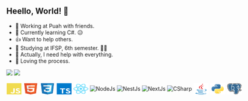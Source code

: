 ## Heello, World! 👋
- 💼 Working at Puah with friends.
- 🌱 Currently learning C#. 😥
- 👍 Want to help others.
- 📖 Studying at IFSP, 6th semester. 👨‍🎓
- 🤔 Actually, I need help with everything.
- 💙 Loving the process.

<div>
  <img height="180em" src="https://github-readme-stats.vercel.app/api?username=wagnerchr&show_icons=true&layout=compact&theme=dracula"") /> 
  <img height="180em" src="https://github-readme-stats.vercel.app/api/top-langs/?username=wagnerchr&layout=compact&theme=dracula" />
<div>
<br/>
<div style="width: 1000px;">
  <img align="center" alt="JavaScript" height="30" width="40" src="https://raw.githubusercontent.com/devicons/devicon/master/icons/javascript/javascript-plain.svg" />
  <img align="center" alt="HTML" height="30" width="40" src="https://raw.githubusercontent.com/devicons/devicon/master/icons/html5/html5-original.svg" />
  <img  align="center" alt="CSS" height="30" width="40" src="https://raw.githubusercontent.com/devicons/devicon/master/icons/css3/css3-original.svg" />
  <img align="center" alt="Java" height="30" width="40" src="https://raw.githubusercontent.com/devicons/devicon/master/icons/typescript/typescript-original.svg" />
  <img align="center" alt="Java" height="30" width="40" src="https://raw.githubusercontent.com/devicons/devicon/master/icons/react/react-original.svg" />
  <img align="center" alt="NodeJs" height="30" width="40" src="https://cdn.jsdelivr.net/gh/devicons/devicon/icons/nodejs/nodejs-plain.svg" />

  <img align="center" alt="NestJs" height="30" width="40" src="https://cdn.jsdelivr.net/gh/devicons/devicon@latest/icons/nestjs/nestjs-original.svg" />
  <img align="center" alt="NextJs" height="30" width="40" src="https://cdn.jsdelivr.net/gh/devicons/devicon@latest/icons/nextjs/nextjs-original.svg" />
        
  <img align="center" alt="CSharp" height="30" width="40" src="https://cdn.jsdelivr.net/gh/devicons/devicon@latest/icons/csharp/csharp-original.svg" />
  <img align="center" alt="Java" height="30" width="40" src="https://raw.githubusercontent.com/devicons/devicon/master/icons/java/java-original.svg" />
  <img align="center" alt="Java" height="30" width="40" src="https://raw.githubusercontent.com/devicons/devicon/master/icons/python/python-original.svg" />
  <img align="center" alt="MySql" height="30" width="40" src="https://raw.githubusercontent.com/devicons/devicon/master/icons/postgresql/postgresql-original.svg" />
<div>
